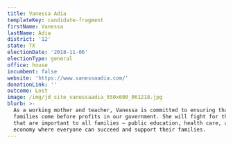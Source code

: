 ```yaml
---
title: Vanessa Adia
templateKey: candidate-fragment
firstName: Vanessa
lastName: Adia
district: '12'
state: TX
electionDate: '2018-11-06'
electionType: general
office: house
incumbent: false
website: 'https://www.vanessaadia.com/'
donationLink: ''
outcome: Lost
image: /img/jd_site_vanessaadia_550x600_061218.jpg
blurb: >-
  As a working mother and teacher, Vanessa is committed to ensuring that
  families come before profits in our government. She will fight for the issues
  that are important to all families — public education, health care, and an
  economy where everyone can succeed and support their families.
---
```


